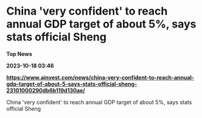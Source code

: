 # China 'very confident' to reach annual GDP target of about 5%, says stats official Sheng
**Top News**

**2023-10-18 03:46**

**https://www.ainvest.com/news/china-very-confident-to-reach-annual-gdp-target-of-about-5-says-stats-official-sheng-23101000290db6b119d130ae/**

China 'very confident' to reach annual GDP target of about 5%, says stats official Sheng